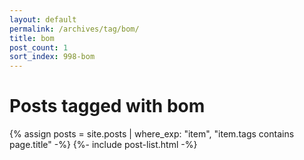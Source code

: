 ```yaml
---
layout: default
permalink: /archives/tag/bom/
title: bom
post_count: 1
sort_index: 998-bom
---
```

<h1 class="page-heading">Posts tagged with bom</h1>
{% assign posts = site.posts | where_exp: "item", "item.tags contains page.title" -%}
{%- include post-list.html -%}

